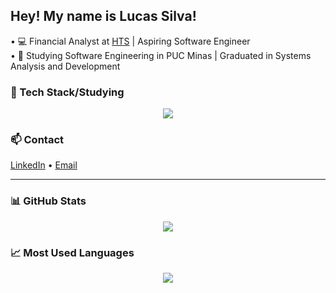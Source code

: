 ## Hey! My name is Lucas Silva! 


• 💻 Financial Analyst at [HTS](https://www.linkedin.com/company/hts-logistica/) | Aspiring Software Engineer  
• 📘 Studying Software Engineering in PUC Minas | Graduated in Systems Analysis and Development  

### 🚀 Tech Stack/Studying
<p align="center">
  <img src="https://skillicons.dev/icons?i=javascript,typescript,postgresql,java,docker,kubernetes" />
</p>

### 📫 Contact
[LinkedIn](https://www.linkedin.com/in/lucas-felomeno-silva/) • [Email](mailto:pv.lucassilva@gmail.com)

---

### 📊 GitHub Stats  
<p align="center">
  <img src="https://github-readme-stats.vercel.app/api?username=LucasFelomenoSilva&show_icons=true&theme=dracula" />
</p>

### 📈 Most Used Languages  
<p align="center">
  <img src="https://github-readme-stats-git-masterrstaa-rickstaa.vercel.app/api/top-langs/?username=LucasFelomenoSilva&layout=compact&bg_color=000&border_color=30A3DC&title_color=E94D5F&text_color=FFF" />
</p>
